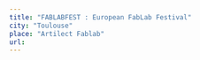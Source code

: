 ```yaml
---
title: "FABLABFEST : European FabLab Festival"
city: "Toulouse"
place: "Artilect Fablab"
url:
---
```


